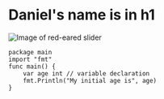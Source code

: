 # <h1> Daniel's name is in h1
![Image of red-eared slider](https://www.animalspot.net/wp-content/uploads/2014/11/Red-Eared-Slider-Turtle-Eat.jpg)
``` golang
package main
import "fmt"
func main() {
	var age int // variable declaration
	fmt.Println("My initial age is", age)
}
```
